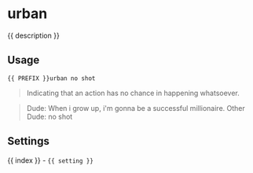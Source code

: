 # urban

<script setup>
import { PREFIX } from "../../helpers/constants.js"
import { settings as s } from "../../settings/urban.js"
const { description, ...settings } = s
</script>

{{ description }}

## Usage

`{{ PREFIX }}urban no shot`

> Indicating that an action has no chance in happening whatsoever.

> Dude: When i grow up, i'm gonna be a successful millionaire. Other Dude: no shot 

## Settings
<div v-for="(setting, index) in settings">
{{ index }} - <code>{{ setting }}</code>
</div>
